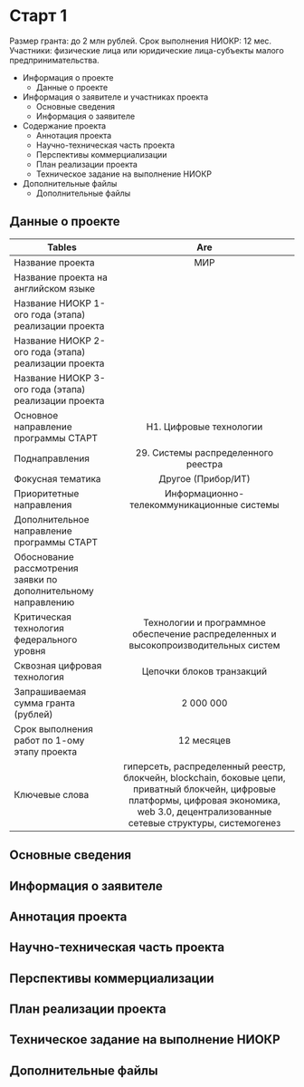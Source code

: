 # Старт 1
Размер гранта: до 2 млн рублей. Срок выполнения НИОКР: 12 мес. Участники: физические лица или юридические лица-субъекты малого предпринимательства.

* Информация о проекте
    - Данные о проекте
* Информация о заявителе и участниках проекта
    - Основные сведения
    - Информация о заявителе
* Содержание проекта
    - Аннотация проекта
    - Научно-техническая часть проекта
    - Перспективы коммерциализации	
    - План реализации проекта
    - Техническое задание на выполнение НИОКР
* Дополнительные файлы
    - Дополнительные файлы

## Данные о проекте
| Tables        | Are           |
| ------------- |:-------------:| 
| Название проекта        | МИР           | 
| Название проекта на английском языке      |  | 
| Название НИОКР 1-ого года (этапа) реализации проекта |       | 
| Название НИОКР 2-ого года (этапа) реализации проекта |        | 
| Название НИОКР 3-ого года (этапа) реализации проекта |        | 
| Основное направление программы СТАРТ | Н1. Цифровые технологии | 
| Поднаправления | 29. Системы распределенного реестра | 
| Фокусная тематика | Другое (Прибор/ИТ) | 
| Приоритетные направления | Информационно-телекоммуникационные системы | 
| Дополнительное направление программы СТАРТ |  | 
| Обоснование рассмотрения заявки по дополнительному направлению |  | 
| Критическая технология федерального уровня | Технологии и программное обеспечение распределенных и высокопроизводительных систем | 
| Сквозная цифровая технология | Цепочки блоков транзакций | 
| Запрашиваемая сумма гранта (рублей) | 2 000 000 | 
| Срок выполнения работ по 1-ому этапу проекта | 12 месяцев | 
| Ключевые слова | гиперсеть, распределенный реестр, блокчейн, blockchain, боковые цепи, приватный блокчейн, цифровые платформы, цифровая экономика, web 3.0, децентрализованные сетевые структуры, системогенез | 
## Основные сведения
## Информация о заявителе
## Аннотация проекта
## Научно-техническая часть проекта
## Перспективы коммерциализации	
## План реализации проекта
## Техническое задание на выполнение НИОКР
## Дополнительные файлы